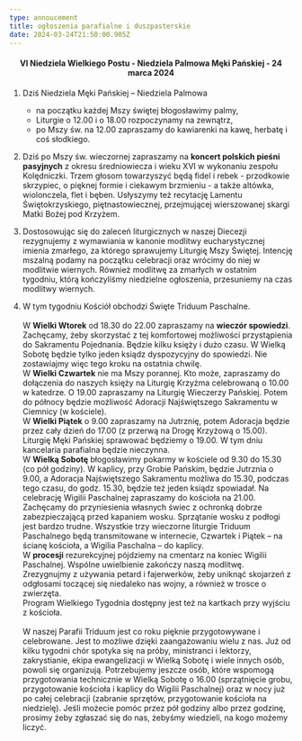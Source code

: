 ```yaml
---
type: annoucement
title: ogłoszenia parafialne i duszpasterskie
date: 2024-03-24T21:50:00.905Z
---
```

<!--StartFragment-->

<h4 style="text-align:center;">VI Niedziela Wielkiego Postu - Niedziela Palmowa Męki Pańskiej - 24 marca 2024</h4>

1. Dziś Niedziela Męki Pańskiej – Niedziela Palmowa

   * na początku każdej Mszy świętej błogosławimy palmy,
   * Liturgie o 12.00 i o 18.00 rozpoczynamy na zewnątrz,
   * po Mszy św. na 12.00 zapraszamy do kawiarenki na kawę, herbatę i coś słodkiego.
2. Dziś po Mszy św. wieczornej zapraszamy na **koncert polskich pieśni pasyjnych** z okresu średniowiecza i wieku XVI w wykonaniu zespołu Kolędniczki. Trzem głosom towarzyszyć będą fidel i rebek - przodkowie skrzypiec, o pięknej formie i ciekawym brzmieniu - a także altówka, wiolonczela, flet i bęben. Usłyszymy też recytację Lamentu Świętokrzyskiego, piętnastowiecznej, przejmującej wierszowanej skargi Matki Bożej pod Krzyżem.
3. Dostosowując się do zaleceń liturgicznych w naszej Diecezji rezygnujemy z wymawiania w kanonie modlitwy eucharystycznej imienia zmarłego, za którego sprawujemy Liturgię Mszy Świętej. Intencję mszalną podamy na początku celebracji oraz wrócimy do niej w modlitwie wiernych. Również modlitwę za zmarłych w ostatnim tygodniu, którą kończyliśmy niedzielne ogłoszenia, przesuniemy na czas modlitwy wiernych.
4. W tym tygodniu Kościół obchodzi Święte Triduum Paschalne.\
   \
   W **Wielki Wtorek** od 18.30 do 22.00 zapraszamy na **wieczór spowiedzi**. Zachęcamy, żeby skorzystać z tej komfortowej możliwości przystąpienia do Sakramentu Pojednania. Będzie kilku księży i dużo czasu. W Wielką Sobotę będzie tylko jeden ksiądz dyspozycyjny do spowiedzi. Nie zostawiajmy więc tego kroku na ostatnia chwilę.    \
   W **Wielki Czwartek** nie ma Mszy porannej. Kto może, zapraszamy do dołączenia do naszych księży na Liturgię Krzyżma celebrowaną o 10.00 w katedrze. O 19.00 zapraszamy na Liturgię Wieczerzy Pańskiej. Potem do północy będzie możliwość Adoracji Najświętszego Sakramentu w Ciemnicy (w kościele).\
   W **Wielki Piątek** o 9.00 zapraszamy na Jutrznię, potem Adoracja będzie przez cały dzień do 17.00 (z przerwą na Drogę Krzyżową o 15.00). Liturgię Męki Pańskiej sprawować będziemy o 19.00. W tym dniu kancelaria parafialna będzie nieczynna.\
   W **Wielką Sobotę** błogosławimy pokarmy w kościele od 9.30 do 15.30 (co pół godziny). W kaplicy, przy Grobie Pańskim, będzie Jutrznia o 9.00, a Adoracja Najświętszego Sakramentu możliwa do 15.30, podczas tego czasu, do godz. 15.30, będzie też jeden ksiądz spowiadał. Na celebrację Wigilii Paschalnej zapraszamy do kościoła na 21.00. Zachęcamy do przyniesienia własnych świec z ochronką dobrze zabezpieczającą przed kapaniem wosku. Sprzątanie wosku z podłogi jest bardzo trudne. Wszystkie trzy wieczorne liturgie Triduum Paschalnego będą transmitowane w internecie, Czwartek i Piątek – na ścianę kościoła, a Wigilia Paschalna – do kaplicy. \
   W **procesji** rezurekcyjnej pójdziemy na cmentarz na koniec Wigilii Paschalnej. Wspólne uwielbienie zakończy naszą modlitwę. Zrezygnujmy z używania petard i fajerwerków, żeby uniknąć skojarzeń z odgłosami toczącej się niedaleko nas wojny, a również w trosce o zwierzęta.\
   Program Wielkiego Tygodnia dostępny jest też na kartkach przy wyjściu z kościoła.\
   \
   W naszej Parafii Triduum jest co roku pięknie przygotowywane i celebrowane. Jest to możliwe dzięki zaangażowaniu wielu z nas. Już od kilku tygodni chór spotyka się na próby, ministranci i lektorzy, zakrystianie, ekipa ewangelizacji w Wielką Sobotę i wiele innych osób, powoli się organizują. Potrzebujemy jeszcze osób, które wspomogą przygotowania technicznie w Wielką Sobotę o 16.00 (sprzątnięcie grobu, przygotowanie kościoła i kaplicy do Wigilii Paschalnej) oraz w nocy już po całej celebracji (zabranie sprzętów, przygotowanie kościoła na niedzielę). Jeśli możecie pomóc przez pół godziny albo przez godzinę, prosimy żeby zgłaszać się do nas, żebyśmy wiedzieli, na kogo możemy liczyć.

   <!--EndFragment-->